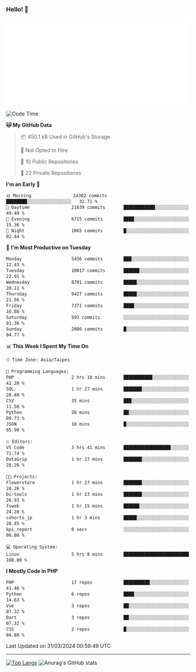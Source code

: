 ### Hello! 👋

![Metrics](/metrics.classic.svg)

<!--START_SECTION:waka-->
![Code Time](http://img.shields.io/badge/Code%20Time-1%2C270%20hrs%202%20mins-blue)

**🐱 My GitHub Data** 

> 📦 450.1 kB Used in GitHub's Storage 
 > 
> 🚫 Not Opted to Hire
 > 
> 📜 10 Public Repositories 
 > 
> 🔑 22 Private Repositories 
 > 
**I'm an Early 🐤** 

```text
🌞 Morning                14302 commits       ████████░░░░░░░░░░░░░░░░░   32.71 % 
🌆 Daytime                21639 commits       ████████████░░░░░░░░░░░░░   49.49 % 
🌃 Evening                6715 commits        ████░░░░░░░░░░░░░░░░░░░░░   15.36 % 
🌙 Night                  1065 commits        █░░░░░░░░░░░░░░░░░░░░░░░░   02.44 % 
```
📅 **I'm Most Productive on Tuesday** 

```text
Monday                   5436 commits        ███░░░░░░░░░░░░░░░░░░░░░░   12.43 % 
Tuesday                  10017 commits       ██████░░░░░░░░░░░░░░░░░░░   22.91 % 
Wednesday                8791 commits        █████░░░░░░░░░░░░░░░░░░░░   20.11 % 
Thursday                 9427 commits        █████░░░░░░░░░░░░░░░░░░░░   21.56 % 
Friday                   7371 commits        ████░░░░░░░░░░░░░░░░░░░░░   16.86 % 
Saturday                 593 commits         ░░░░░░░░░░░░░░░░░░░░░░░░░   01.36 % 
Sunday                   2086 commits        █░░░░░░░░░░░░░░░░░░░░░░░░   04.77 % 
```


📊 **This Week I Spent My Time On** 

```text
🕑︎ Time Zone: Asia/Taipei

💬 Programming Languages: 
PHP                      2 hrs 10 mins       ███████████░░░░░░░░░░░░░░   42.28 % 
SQL                      1 hr 27 mins        ███████░░░░░░░░░░░░░░░░░░   28.48 % 
CSV                      35 mins             ███░░░░░░░░░░░░░░░░░░░░░░   11.58 % 
Python                   26 mins             ██░░░░░░░░░░░░░░░░░░░░░░░   08.73 % 
JSON                     18 mins             █░░░░░░░░░░░░░░░░░░░░░░░░   05.90 % 

🔥 Editors: 
VS Code                  3 hrs 41 mins       ██████████████████░░░░░░░   71.74 % 
DataGrip                 1 hr 27 mins        ███████░░░░░░░░░░░░░░░░░░   28.26 % 

🐱‍💻 Projects: 
Flowerstore              1 hr 27 mins        ███████░░░░░░░░░░░░░░░░░░   28.26 % 
bi-tools                 1 hr 23 mins        ███████░░░░░░░░░░░░░░░░░░   26.93 % 
fsweb                    1 hr 15 mins        ██████░░░░░░░░░░░░░░░░░░░   24.28 % 
cohorts_jp               1 hr 3 mins         █████░░░░░░░░░░░░░░░░░░░░   20.45 % 
kpi_report               0 secs              ░░░░░░░░░░░░░░░░░░░░░░░░░   00.08 % 

💻 Operating System: 
Linux                    5 hrs 8 mins        █████████████████████████   100.00 % 
```

**I Mostly Code in PHP** 

```text
PHP                      17 repos            ██████████░░░░░░░░░░░░░░░   41.46 % 
Python                   6 repos             ████░░░░░░░░░░░░░░░░░░░░░   14.63 % 
Vue                      3 repos             ██░░░░░░░░░░░░░░░░░░░░░░░   07.32 % 
Dart                     3 repos             ██░░░░░░░░░░░░░░░░░░░░░░░   07.32 % 
CSS                      2 repos             █░░░░░░░░░░░░░░░░░░░░░░░░   04.88 % 
```




 Last Updated on 31/03/2024 00:59:49 UTC
<!--END_SECTION:waka-->

<hr>

<span style="display:inline-block">[![Top Langs](https://github-readme-stats.vercel.app/api/top-langs/?username=maureendadap&layout=compact&theme=transparent)](https://github.com/anuraghazra/github-readme-stats)</span>
<span style="display:inline-block">![Anurag's GitHub stats](https://github-readme-stats.vercel.app/api?username=maureendadap&show_icons=true&theme=transparent&count_private=true)</span>

<!--
**MaureenDadap/maureendadap** is a ✨ _special_ ✨ repository because its `README.md` (this file) appears on your GitHub profile.

Here are some ideas to get you started:

- 🔭 I’m currently working on ...
- 🌱 I’m currently learning ...
- 👯 I’m looking to collaborate on ...
- 🤔 I’m looking for help with ...
- 💬 Ask me about ...
- 📫 How to reach me: ...
- 😄 Pronouns: ...
- ⚡ Fun fact: ...
-->
